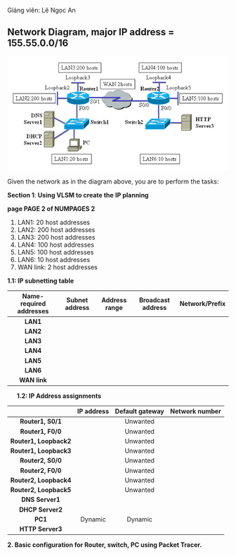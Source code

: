 ﻿Giảng viên: Lê Ngọc An
## **Network Diagram, major IP address = 155.55.0.0/16**
![](Aspose.Words.e48ad1b9-2306-4ac5-8eb2-e04bae6dd185.001.png)

Given the network as in the diagram above, you are to perform the tasks:

**Section 1**: **Using VLSM to create the** **IP planning**

**page  PAGE 2 of  NUMPAGES 2**

1. LAN1: 20 host addresses
1. LAN2: 200 host addresses
1. LAN3: 200 host addresses
1. LAN4: 100 host addresses
1. LAN5: 100 host addresses
1. LAN6: 10 host addresses
1. WAN link: 2 host addresses


**1.1: IP subnetting table**

|**Name-required  addresses**|**Subnet address**|**Address range**|**Broadcast address**|**Network/Prefix**|
| :-: | :-: | :-: | :-: | :-: |
|**LAN1**|||||
|**LAN2**|||||
|**LAN3**|||||
|**LAN4**|||||
|**LAN5**|||||
|**LAN6**|||||
|**WAN link**|||||

`	`**1.2: IP Address assignments**

||**IP address**|**Default gateway**|**Network number**|
| :-: | :-: | :-: | :-: |
|**Router1, S0/1**||Unwanted||
|**Router1, F0/0**||Unwanted||
|**Router1, Loopback2**||Unwanted||
|**Router1, Loopback3**||Unwanted||
|**Router2, S0/0**||Unwanted||
|**Router2, F0/0**||Unwanted||
|**Router2, Loopback4**||Unwanted||
|**Router2, Loopback5**||Unwanted||
|**DNS Server1**||||
|**DHCP Server2**||||
|**PC1**|Dynamic|Dynamic||
|**HTTP Server3**||||

**2. Basic configuration for Router, switch, PC using Packet Tracer.**
